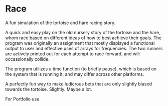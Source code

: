 # Race
A fun simulation of the tortoise and hare racing story.

A quick and easy play on the old nursery story of the tortoise and the hare, whom race based on different ideas of how to best achieve their goals. The program was originally an assignment that mostly displayed a functional output to user and effective uses of arrays for frequencies. The two runners are actively printed out for each attempt to race forward, and will occassionally collide.

The program utilizes a time function (to briefly pause), which is based on the system that is running it, and may differ across other platforms. 

A perfectly fun way to make ludicrous bets that are only slightly biased towards the tortoise. Slightly. Maybe a lot.

For Portfolio use.
